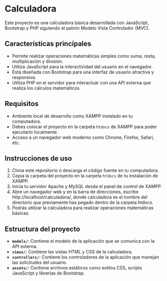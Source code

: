 # Calculadora

Este proyecto es una calculadora básica desarrollada con JavaScript, Bootstrap y PHP siguiendo el patrón Modelo Vista Controlador (MVC).

## Características principales

- Permite realizar operaciones matemáticas simples como suma, resta, multiplicación y división.
- Utiliza JavaScript para la interactividad del usuario en el navegador.
- Está diseñada con Bootstrap para una interfaz de usuario atractiva y responsiva.
- Utiliza PHP en el servidor para interactuar con una API externa que realiza los cálculos matemáticos.

## Requisitos

- Ambiente local de desarrollo como XAMPP instalado en tu computadora.
- Debes colocar el proyecto en la carpeta `htdocs` de XAMPP para poder ejecutarlo localmente.
- Acceso a un navegador web moderno como Chrome, Firefox, Safari, etc.

## Instrucciones de uso

1. Clona este repositorio o descarga el código fuente en tu computadora.
2. Copia la carpeta del proyecto en la carpeta `htdocs` de tu instalación de XAMPP.
3. Inicia tu servidor Apache y MySQL desde el panel de control de XAMPP.
4. Abre un navegador web y en la barra de direcciones, escribe http://localhost/calculadora/, donde calculadora es el nombre del directorio que previamente has pegado dentro de la carpeta htdocs.
5. Podrás utilizar la calculadora para realizar operaciones matemáticas básicas.

## Estructura del proyecto

- **`models/`**: Contiene el modelo de la aplicación que se comunica con la API externa.
- **`views/`**: Contiene las vistas HTML y CSS de la calculadora.
- **`controllers/`**: Contiene los controladores de la aplicación que manejan las solicitudes del usuario.
- **`assets/`**: Contiene archivos estáticos como estilos CSS, scripts JavaScript y librerías de Bootstrap.
